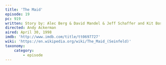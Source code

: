 ```yaml
---
title: 'The Maid'
episode: 19
pc: 919         
written: Story by: Alec Berg & David Mandel & Jeff Schaffer and Kit Boss & Peter Mehlman | Teleplay by: Alec Berg & David Mandel & Jeff Schaffer
directed: Andy Ackerman
aired: April 30, 1998
imdb: 'http://www.imdb.com/title/tt0697727'
wiki: 'https://en.wikipedia.org/wiki/The_Maid_(Seinfeld)'
taxonomy:
    category:
        - episode
---
```

